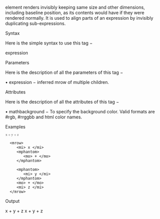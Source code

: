 

<mphantom> element renders invisibly keeping same size and other dimensions, including baseline position, as its contents would have if they were rendered normally. It is used to align parts of an expression by invisibly duplicating sub-expressions.

Syntax

Here is the simple syntax to use this tag −

<mphantom> expression </mphantom>

Parameters

Here is the description of all the parameters of this tag −

  • expression − inferred mrow of multiple children.

Attributes

Here is the description of all the attributes of this tag −

  • mathbackground − To specify the background color. Valid formats are #rgb, #rrggbb and html color names.

Examples

<math xmlns = "http://www.w3.org/1998/Math/MathML">
   <mfrac>
      <mrow>
         <mi> x </mi>
         <mo> + </mo>
         <mi> y </mi>
         <mo> + </mo>
         <mi> z </mi>
      </mrow>
      
      <mrow>
         <mi> x </mi>
         <mphantom>
            <mo> + </mo>
         </mphantom>
         
         <mphantom>
            <mi> y </mi>
         </mphantom>
         <mo> + </mo>
         <mi> z </mi>
      </mrow>
   </mfrac>
</math>  

Output

x + y + z x + y + z
